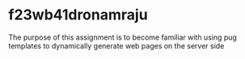 # f23wb41dronamraju

The purpose of this assignment is to become familiar with using pug templates to dynamically generate web pages on the server side

